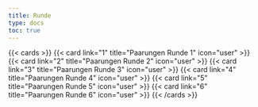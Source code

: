```yaml
---
title: Runde
type: docs
toc: true
---
```


{{< cards >}}
{{< card link="1" title="Paarungen Runde 1" icon="user" >}}
{{< card link="2" title="Paarungen Runde 2" icon="user" >}}
{{< card link="3" title="Paarungen Runde 3" icon="user" >}}
{{< card link="4" title="Paarungen Runde 4" icon="user" >}}
{{< card link="5" title="Paarungen Runde 5" icon="user" >}}
{{< card link="6" title="Paarungen Runde 6" icon="user" >}}
{{< /cards >}}